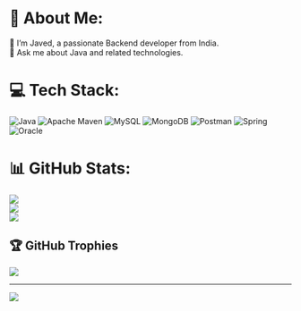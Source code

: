 # 💫 About Me:
🔭 I’m Javed, a passionate Backend developer from India. <br>💬 Ask me about Java and related technologies.

# 💻 Tech Stack:
![Java](https://img.shields.io/badge/java-%23ED8B00.svg?style=for-the-badge&logo=java&logoColor=white) ![Apache Maven](https://img.shields.io/badge/Apache%20Maven-C71A36?style=for-the-badge&logo=Apache%20Maven&logoColor=white) ![MySQL](https://img.shields.io/badge/mysql-%2300f.svg?style=for-the-badge&logo=mysql&logoColor=white) ![MongoDB](https://img.shields.io/badge/MongoDB-%234ea94b.svg?style=for-the-badge&logo=mongodb&logoColor=white) ![Postman](https://img.shields.io/badge/Postman-FF6C37?style=for-the-badge&logo=postman&logoColor=white) ![Spring](https://img.shields.io/badge/spring-%236DB33F.svg?style=for-the-badge&logo=spring&logoColor=white) ![Oracle](https://img.shields.io/badge/Oracle-F80000?style=for-the-badge&logo=oracle&logoColor=white)

# 📊 GitHub Stats:
![](https://github-readme-stats.vercel.app/api?username=javed460&theme=default&hide_border=false&include_all_commits=true&count_private=true)<br/>
![](https://github-readme-streak-stats.herokuapp.com/?user=javed460&theme=default&hide_border=false)<br/>
![](https://github-readme-stats.vercel.app/api/top-langs/?username=javed460&theme=default&hide_border=false&include_all_commits=true&count_private=true&layout=compact)

## 🏆 GitHub Trophies
![](https://github-profile-trophy.vercel.app/?username=javed460&theme=radical&no-frame=false&no-bg=true&margin-w=4)

---
[![](https://visitcount.itsvg.in/api?id=javed460&icon=0&color=0)](https://visitcount.itsvg.in)
